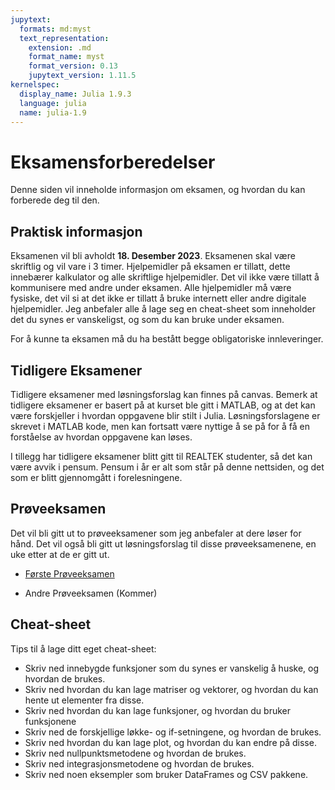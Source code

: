 ```yaml
---
jupytext:
  formats: md:myst
  text_representation:
    extension: .md
    format_name: myst
    format_version: 0.13
    jupytext_version: 1.11.5
kernelspec:
  display_name: Julia 1.9.3
  language: julia
  name: julia-1.9
---
```


# Eksamensforberedelser

Denne siden vil inneholde informasjon om eksamen, og hvordan du kan forberede deg til den.

## Praktisk informasjon

Eksamenen vil bli avholdt **18. Desember 2023**. Eksamenen skal være skriftlig og vil vare i 3 timer. Hjelpemidler på eksamen er tillatt, dette innebærer kalkulator og alle skriftlige hjelpemidler. Det vil ikke være tillatt å kommunisere med andre under eksamen. Alle hjelpemidler må være fysiske, det vil si at det ikke er tillatt å bruke internett eller andre digitale hjelpemidler. Jeg anbefaler alle å lage seg en cheat-sheet som inneholder det du synes er vanskeligst, og som du kan bruke under eksamen. 

For å kunne ta eksamen må du ha bestått begge obligatoriske innleveringer. 

## Tidligere Eksamener

Tidligere eksamener med løsningsforslag kan finnes på canvas. Bemerk at tidligere eksamener er basert på at kurset ble gitt i MATLAB, og at det kan være forskjeller i hvordan oppgavene blir stilt i Julia. Løsningsforslagene er skrevet i MATLAB kode, men kan fortsatt være nyttige å se på for å få en forståelse av hvordan oppgavene kan løses. 

I tillegg har tidligere eksamener blitt gitt til REALTEK studenter, så det kan være avvik i pensum. Pensum i år er alt som står på denne nettsiden, og det som er blitt gjennomgått i forelesningene.

## Prøveeksamen

Det vil bli gitt ut to prøveeksamener som jeg anbefaler at dere løser for hånd. Det vil også bli gitt ut løsningsforslag til disse prøveeksamenene, en uke etter at de er gitt ut.

* [Første Prøveeksamen](https://nmbu.instructure.com/files/1998709/download?download_frd=1)

* Andre Prøveeksamen (Kommer)

## Cheat-sheet

Tips til å lage ditt eget cheat-sheet:

* Skriv ned innebygde funksjoner som du synes er vanskelig å huske, og hvordan de brukes.
* Skriv ned hvordan du kan lage matriser og vektorer, og hvordan du kan hente ut elementer fra disse.
* Skriv ned hvordan du kan lage funksjoner, og hvordan du bruker funksjonene
* Skriv ned de forskjellige løkke- og if-setningene, og hvordan de brukes.
* Skriv ned hvordan du kan lage plot, og hvordan du kan endre på disse.
* Skriv ned nullpunktsmetodene og hvordan de brukes.
* Skriv ned integrasjonsmetodene og hvordan de brukes.
* Skriv ned noen eksempler som bruker DataFrames og CSV pakkene. 


